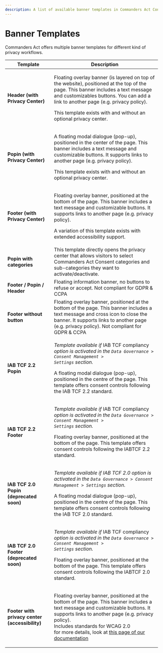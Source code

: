```yaml
---
description: A list of available banner templates in Commanders Act Consent
---
```


# Banner Templates

Commanders Act offers multiple banner templates for different kind of privacy workflows.

| Template                                       | Description                                                                                                                                                                                                                                                                                                                         |
| ---------------------------------------------- | ----------------------------------------------------------------------------------------------------------------------------------------------------------------------------------------------------------------------------------------------------------------------------------------------------------------------------------- |
| **Header (with Privacy Center)**               | <p>Floating overlay banner (is layered on top of the website), positioned at the top of the page. This banner includes a text message and customizables buttons. You can add a link to another page (e.g. privacy policy).<br></p><p>This template exists with and without an optional privacy center.</p>                          |
| **Popin (with Privacy Center)**                | <p>A floating modal dialogue (pop-up), positioned in the center of the page. This banner includes a text message and customizable buttons. It supports links to another page (e.g. privacy policy).</p><p></p><p>This template exists with and without an optional privacy center.</p>                                              |
| **Footer (with Privacy Center)**               | <p>Floating overlay banner, positioned at the bottom of the page. This banner includes a text message and customizable buttons. It supports links to another page (e.g. privacy policy).</p><p></p><p>A variation of this template exists with extended accessibility support.</p>                                                  |
| **Popin with categories**                      | This template directly opens the privacy center that allows visitors to select Commanders Act Consent categories and sub-categories they want to activate/deactivate.                                                                                                                                                               |
| **Footer / Popin / Header**                    | Floating information banner, no buttons to refuse or accept. Not compliant for GDPR & CCPA                                                                                                                                                                                                                                          |
| **Footer without button**                      | Floating overlay banner, positioned at the bottom of the page. This banner includes a text message and cross icon to close the banner. It supports links to another page (e.g. privacy policy). Not compliant for GDPR & CCPA                                                                                                       |
| **IAB TCF 2.2 Popin**                          | <p><em>Template available if</em> IAB TCF compliancy <em>option is activated in the <code>Data Governance > Consent Management > Settings</code> section.</em> </p><p>A floating modal dialogue (pop-up), positioned in the centre of the page. This template offers consent controls following the IAB TCF 2.2 standard.</p>       |
| **IAB TCF 2.2 Footer**                         | <p><em>Template available if</em> IAB TCF compliancy  <em>option is activated in the <code>Data Governance > Consent Management > Settings</code> section.</em> </p><p>Floating overlay banner, positioned at the bottom of the page. This template offers consent controls following the  IABTCF 2.2 standard.</p>                 |
| **IAB TCF 2.0 Popin (deprecated soon)**        | <p><em>Template available if IAB TCF 2.0 option is activated in the <code>Data Governance > Consent Management > Settings</code> section.</em> </p><p>A floating modal dialogue (pop-up), positioned in the centre of the page. This template offers consent controls following the IAB TCF 2.0 standard.</p>                       |
| **IAB TCF 2.0 Footer (deprecated soon)**       | <p><em>Template available if</em> IAB TCF compliancy  <em>option is activated in the <code>Data Governance > Consent Management > Settings</code> section.</em> </p><p>Floating overlay banner, positioned at the bottom of the page. This template offers consent controls following the  IABTCF 2.0 standard.</p>                 |
| **Footer with privacy center (accessibility)** | <p>Floating overlay banner, positioned at the bottom of the page. This banner includes a text message and customizable buttons. It supports links to another page (e.g. privacy policy).<br>Includes standards for WCAG 2.0<br>for more details, look at <a href="accessibility-template.md">this page of our documentation</a></p> |
